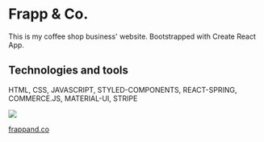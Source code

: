# Frapp & Co.

This is my coffee shop business' website. Bootstrapped with Create React App.

## Technologies and tools

HTML, CSS, JAVASCRIPT, STYLED-COMPONENTS, REACT-SPRING, COMMERCE.JS, MATERIAL-UI, STRIPE

![](https://github.com/davidkhk/personal-portfolio/blob/master/src/assets/frapp-thumbnail.gif)

[frappand.co](https://www.frappand.co)
